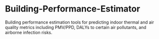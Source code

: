 # Building-Performance-Estimator
Building performance estimation tools for predicting indoor thermal and air quality metrics including PMV/PPD, DALYs to certain air pollutants, and airborne infection risks. 
